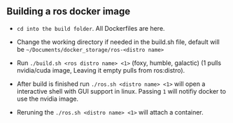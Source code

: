
## Building a ros docker image

- `cd into the build folder`. All Dockerfiles are here.

- Change the working directory if needed in the build.sh file, default will be `~/Documents/docker_storage/ros-<distro name>`

- Run `./build.sh <ros distro name> <1>` (foxy, humble, galactic) (1 pulls nvidia/cuda image, Leaving it empty pulls from ros:distro).

- After build is finished run `./ros.sh <distro name> <1>` will open a interactive shell with GUI support in linux. Passing `1` will notifiy docker to use the nvidia image.

- Reruning the `./ros.sh <distro name> <1>` will attach a container.
